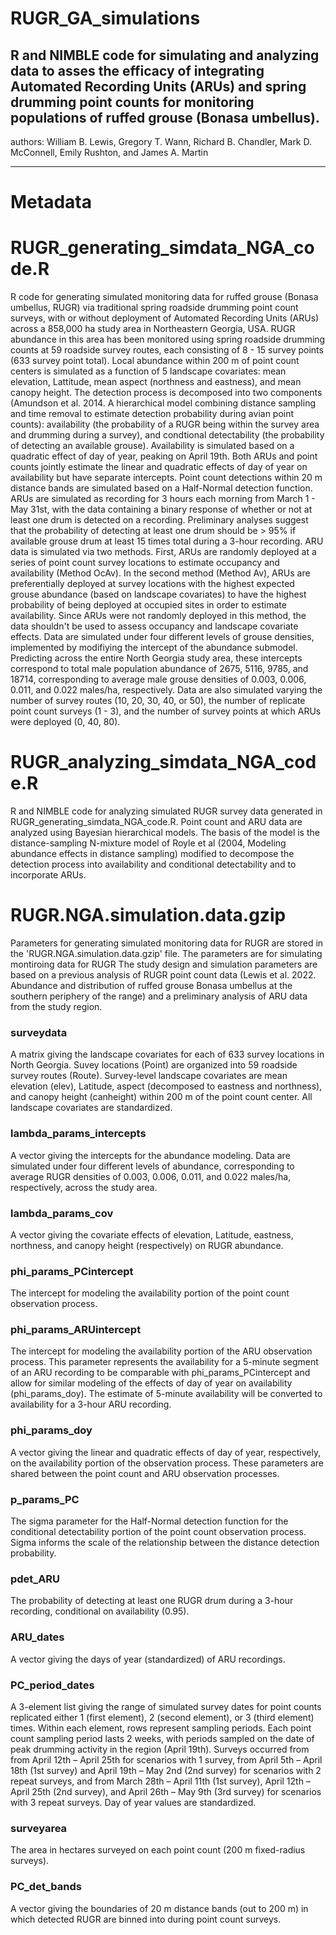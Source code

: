 # RUGR_GA_simulations
R and NIMBLE code for simulating and analyzing data to asses the efficacy of integrating Automated Recording Units (ARUs) and spring drumming point counts for monitoring populations of ruffed grouse (Bonasa umbellus).
----
authors: William B. Lewis, Gregory T. Wann, Richard B. Chandler, Mark D. McConnell, Emily Rushton, and James A. Martin


---

# Metadata

# RUGR_generating_simdata_NGA_code.R

R code for generating simulated monitoring data for ruffed grouse (Bonasa umbellus, RUGR) via traditional spring roadside drumming point count surveys, with or without deployment of Automated Recording Units (ARUs) across a 858,000 ha study area in Northeastern Georgia, USA. RUGR abundance in this area has been monitored using spring roadside drumming counts at 59 roadside survey routes, each consisting of 8 - 15 survey points (633 survey point total). Local abundance within 200 m of point count centers is simulated as a function of 5 landscape covariates: mean elevation, Lattitude, mean aspect (northness and eastness), and mean canopy height. The detection process is decomposed into two components (Amundson et al. 2014. A hierarchical model combining distance sampling and time removal to estimate detection probability during avian point counts): availability (the probability of a RUGR being within the survey area and drumming during a survey), and condtional detectability (the probability of detecting an available grouse). Availability is simulated based on a quadratic effect of day of year, peaking on April 19th. Both ARUs and point counts jointly estimate the linear and quadratic effects of day of year on availability but have separate intercepts. Point count detections within 20 m distance bands are simulated based on a Half-Normal detection function. ARUs are simulated as recording for 3 hours each morning from March 1 - May 31st, with the data containing a binary response of whether or not at least one drum is detected on a recording. Preliminary analyses suggest that the probability of detecting at least one drum should be > 95% if available grouse drum at least 15 times total during a 3-hour recording. ARU data is simulated via two methods. First, ARUs are randomly deployed at a series of point count survey locations to estimate occupancy and availability (Method OcAv). In the second method (Method Av), ARUs are preferentially deployed at survey locations with the highest expected grouse abundance (based on landscape covariates) to have the highest probability of being deployed at occupied sites in order to estimate availability. Since ARUs were not randomly deployed in this method, the data shouldn't be used to assess occupancy and landscape covariate effects. Data are simulated under four different levels of grouse densities, implemented by modifiying the intercept of the abundance submodel. Predicting across the entire North Georgia study area, these intercepts correspond to total male population abundance of 2675, 5116, 9785, and 18714, corresponding to average male grouse densities of 0.003, 0.006, 0.011, and 0.022 males/ha, respectively. Data are also simulated varying the number of survey routes (10, 20, 30, 40, or 50), the number of replicate point count surveys (1 - 3), and the number of survey points at which ARUs were deployed (0, 40, 80).

# RUGR_analyzing_simdata_NGA_code.R

R and NIMBLE code for analyzing simulated RUGR survey data generated in RUGR_generating_simdata_NGA_code.R. Point count and ARU data are analyzed using Bayesian hierarchical models. The basis of the model is the distance-sampling N-mixture model of Royle et al (2004, Modeling abundance effects in distance sampling) modified to decompose the detection process into availability and conditional detectability and to incorporate ARUs.

# RUGR.NGA.simulation.data.gzip

Parameters for generating simulated monitoring data for RUGR are stored in the 'RUGR.NGA.simulation.data.gzip' file. The parameters are for simulating montiroing data for RUGR  The study design and simulation parameters are based on a previous analysis of RUGR point count data (Lewis et al. 2022. Abundance and distribution of ruffed grouse Bonasa umbellus at the southern periphery of the range) and a preliminary analysis of ARU data from the study region.
### surveydata
A matrix giving the landscape covariates for each of 633 survey locations in North Georgia. Suvey locations (Point) are organized into 59 roadside survey routes (Route). Survey-level landscape covariates are mean elevation (elev), Latitude, aspect (decomposed to eastness and northness), and canopy height (canheight) within 200 m of the point count center. All landscape covariates are standardized.
### lambda_params_intercepts
A vector giving the intercepts for the abundance modeling. Data are simulated under four different levels of abundance, corresponding to average RUGR densities of 0.003, 0.006, 0.011, and 0.022 males/ha, respectively, across the study area.
### lambda_params_cov
A vector giving the covariate effects of elevation, Latitude, eastness, northness, and canopy height (respectively) on RUGR abundance.
### phi_params_PCintercept
The intercept for modeling the availability portion of the point count observation process.
### phi_params_ARUintercept
The intercept for modeling the availability portion of the ARU observation process. This parameter represents the availability for a 5-minute segment of an ARU recording to be comparable with phi_params_PCintercept and allow for similar modeling of the effects of day of year on availability (phi_params_doy). The estimate of 5-minute availability will be converted to availability for a 3-hour ARU recording.
### phi_params_doy
A vector giving the linear and quadratic effects of day of year, respectively, on the availability portion of the observation process. These parameters are shared between the point count and ARU observation processes.
### p_params_PC
The sigma parameter for the Half-Normal detection function for the conditional detectability portion of the point count observation process. Sigma informs the scale of the relationship between the distance detection probability.
### pdet_ARU
The probability of detecting at least one RUGR drum during a 3-hour recording, conditional on availability (0.95).
### ARU_dates
A vector giving the days of year (standardized) of ARU recordings.
### PC_period_dates
A 3-element list giving the range of simulated survey dates for point counts replicated either 1 (first element), 2 (second element), or 3 (third element) times. Within each element, rows represent sampling periods. Each point count sampling period lasts 2 weeks, with periods sampled on the date of peak drumming activity in the region (April 19th). Surveys occurred from from April 12th – April 25th for scenarios with 1 survey, from April 5th – April 18th (1st survey) and April 19th – May 2nd (2nd survey) for scenarios with 2 repeat surveys, and from March 28th – April 11th (1st survey), April 12th – April 25th (2nd survey), and April 26th – May 9th (3rd survey) for scenarios with 3 repeat surveys. Day of year values are standardized.
### surveyarea
The area in hectares surveyed on each point count (200 m fixed-radius surveys).
### PC_det_bands
A vector giving the boundaries of 20 m distance bands (out to 200 m) in which detected RUGR are binned into during point count surveys. 
